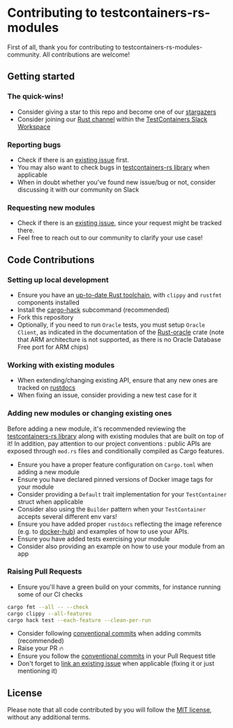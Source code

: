 # Contributing to testcontainers-rs-modules

First of all, thank you for contributing to testcontainers-rs-modules-community. All contributions are welcome!

## Getting started

### The quick-wins!

- Consider giving a star to this repo and become one of our [stargazers](https://github.com/testcontainers/testcontainers-rs-modules-community/stargazers)
- Consider joining our [Rust channel](https://testcontainers.slack.com/archives/C048EPGRCER) within the [TestContainers Slack Workspace](https://testcontainers.slack.com/)

### Reporting bugs

- Check if there is an [existing issue](https://github.com/testcontainers/testcontainers-rs-modules-community/issues) first. 
- You may also want to check bugs in [testcontainers-rs library](https://github.com/testcontainers/testcontainers-rs/issues) when applicable
- When in doubt whether you've found new issue/bug or not, consider discussing it with our community on Slack

### Requesting new modules

- Check if there is an [existing issue](https://github.com/testcontainers/testcontainers-rs-modules-community/issues), since your request might be tracked there.
- Feel free to reach out to our community to clarify your use case!

## Code Contributions

### Setting up local development

- Ensure you have an [up-to-date Rust toolchain](https://rustup.rs/), with `clippy` and `rustfmt` components installed
- Install the [cargo-hack](https://github.com/taiki-e/cargo-hack) subcommand (recommended)
- Fork this repository
- Optionally, if you need to run `Oracle` tests, you must setup `Oracle Client`, as indicated in the documentation of the [Rust-oracle](https://docs.rs/oracle/latest/oracle/) crate (note that ARM architecture is not supported, as there is no Oracle Database Free port for ARM chips)

### Working with existing modules

- When extending/changing existing API, ensure that any new ones are tracked on [rustdocs](https://docs.rs/testcontainers-modules/latest/testcontainers_modules/)
- When fixing an issue, consider providing a new test case for it

### Adding new modules or changing existing ones

Before adding a new module, it's recommended reviewing the
[testcontainers-rs library](https://github.com/testcontainers/testcontainers-rs)
along with existing modules that are built on top of it! In addition, pay attention to our project conventions : public APIs 
are exposed through `mod.rs` files and conditionally compiled as Cargo features. 

- Ensure you have a proper feature configuration on `Cargo.toml` when adding a new module
- Ensure you have declared pinned versions of Docker image tags for your module
- Consider providing a `Default` trait implementation for your `TestContainer` struct when applicable
- Consider also using the `Builder` pattern when your `TestContainer` accepts several different env vars!
- Ensure you have added proper `rustdocs` reflecting the image reference (e.g. to [docker-hub](hub.docker.com)) and examples of how to use your APIs.
- Ensure you have added tests exercising your module
- Consider also providing an example on how to use your module from an app

### Raising Pull Requests

- Ensure you'll have a green build on your commits, for instance running some of our CI checks

```bash
cargo fmt --all -- --check
cargo clippy --all-features
cargo hack test --each-feature --clean-per-run 
```
- Consider following [conventional commits](https://julien.ponge.org/blog/the-power-of-conventional-commits/) when adding commits (recommended)
- Raise your PR 🔥
- Ensure you follow the [conventional commits](https://julien.ponge.org/blog/the-power-of-conventional-commits/) in your Pull Request title
- Don't forget to [link an existing issue](https://docs.github.com/en/issues/tracking-your-work-with-issues/linking-a-pull-request-to-an-issue#linking-a-pull-request-to-an-issue-using-a-keyword) when applicable (fixing it or just mentioning it)

## License

Please note that all code contributed by you will follow the [MIT license](http://opensource.org/licenses/MIT),
without any additional terms.
